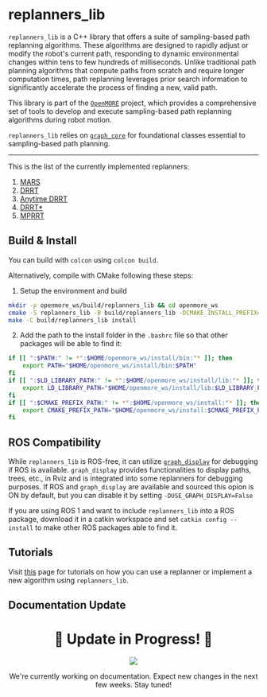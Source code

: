 # **replanners_lib**

`replanners_lib` is a C++ library that offers a suite of sampling-based path replanning algorithms. These algorithms are designed to rapidly adjust or modify the robot's current path, responding to dynamic environmental changes within tens to few hundreds of milliseconds. Unlike traditional path planning algorithms that compute paths from scratch and require longer computation times, path replanning leverages prior search information to significantly accelerate the process of finding a new, valid path.

This library is part of the [`OpenMORE`](https://github.com/JRL-CARI-CNR-UNIBS/OpenMORE.git) project, which provides a comprehensive set of tools to develop and execute sampling-based path replanning algorithms during robot motion.

`replanners_lib` relies on [`graph_core`](https://github.com/JRL-CARI-CNR-UNIBS/graph_core) for foundational classes essential to sampling-based path planning.

---
This is the list of the currently implemented replanners:

1. [MARS](https://ieeexplore.ieee.org/document/10013661?source=authoralert)
2. [DRRT](https://ieeexplore.ieee.org/document/1641879)
3. [Anytime DRRT](https://ieeexplore.ieee.org/document/4209270)
4. [DRRT*](https://ieeexplore.ieee.org/document/8122814)
5. [MPRRT](https://ieeexplore.ieee.org/document/7027233)

## Build & Install
You can build with `colcon` using `colcon build`. 

Alternatively, compile with CMake following these steps:
1. Setup the environment and build
```bash
mkdir -p openmore_ws/build/replanners_lib && cd openmore_ws
cmake -S replanners_lib -B build/replanners_lib -DCMAKE_INSTALL_PREFIX=${HOME}/openmore_ws/install
make -C build/replanners_lib install
```

2. Add the path to the install folder in the `.bashrc` file so that other packages will be able to find it:

```bash
if [[ ":$PATH:" != *":$HOME/openmore_ws/install/bin:"* ]]; then
    export PATH="$HOME/openmore_ws/install/bin:$PATH"
fi
if [[ ":$LD_LIBRARY_PATH:" != *":$HOME/openmore_ws/install/lib:"* ]]; then
    export LD_LIBRARY_PATH="$HOME/openmore_ws/install/lib:$LD_LIBRARY_PATH"
fi
if [[ ":$CMAKE_PREFIX_PATH:" != *":$HOME/openmore_ws/install:"* ]]; then
    export CMAKE_PREFIX_PATH="$HOME/openmore_ws/install:$CMAKE_PREFIX_PATH"
fi
```

## ROS Compatibility

While `replanners_lib` is ROS-free, it can utilize [`graph_display`](https://github.com/JRL-CARI-CNR-UNIBS/graph_display.git) for debugging if ROS is available. `graph_display` provides functionalities to display paths, trees, etc., in Rviz and is integrated into some replanners for debugging purposes. If ROS and `graph_display` are available and sourced this opion is ON by default, but you can disable it by setting `-DUSE_GRAPH_DISPLAY=False`

If you are using ROS 1 and want to include `replanners_lib` into a ROS package, download it in a catkin workspace and set `catkin config --install` to make other ROS packages able to find it.

## Tutorials
Visit [this](https://github.com/JRL-CARI-CNR-UNIBS/replanners_lib/blob/master/documentation/tutorial/tutorial.md) page for tutorials on how you can use a replanner or implement a new algorithm using `replanners_lib`.

## Documentation Update

<h1 align="center">🚧 Update in Progress! 🚧</h1>
<p align="center">
  <img src="https://img.shields.io/badge/Status-Updating-blue?style=for-the-badge&logo=github">
</p>
<p align="center">
  We're currently working on documentation. Expect new changes in the next few weeks. Stay tuned!
</p>
